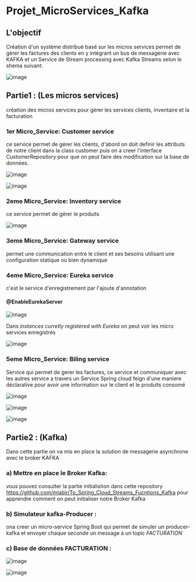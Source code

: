 # Projet_MicroServices_Kafka

## L'objectif

Création d'un système  distribué basé sur les micros services permet de gérer les factures des clients en y intégrant un bus de messagerie avec KAFKA et un Service de Stream processing avec Kafka Streams selon le shema suivant:


![image](https://user-images.githubusercontent.com/102171913/175132388-8faeed6a-6af9-43b4-b3d5-141bdcb8e99c.png)


## Partie1 : (Les micros services)

création des micros services pour gèrer les services clients, inventaire et la facturation  

### 1er Micro_Service: Customer service

ce service permet de gérer les clients, d'abord on doit definir les attributs de notre client dans la class customer puis on a creer l'interface CustomerRepository pour que on peut faire des modification sur la base de données.


![image](https://user-images.githubusercontent.com/102171913/173146298-856775b7-6735-4dad-a6b1-0d2a14fa5636.png)


![image](https://user-images.githubusercontent.com/102171913/173150268-6cc164b5-c67a-41c4-b437-7e3f88b2815c.png)


### 2eme  Micro_Service: Inventory service

ce service permet de gérer le produits


![image](https://user-images.githubusercontent.com/102171913/173183831-178d0576-06e4-400e-9c5b-cb2c8f7a6cf1.png)


### 3eme  Micro_Service: Gateway service

permet une communication entre le client et ses besoins utilisant une configuration statique ou bien dynamique 

### 4eme  Micro_Service: Eureka service

c'est le service d'enregistrement par l'ajoute d'annotation 
#### @EnableEurekaServer


![image](https://user-images.githubusercontent.com/102171913/173151292-f7e2d880-29ea-4b80-903d-5329d8f0e9da.png)


Dans *instances curretly registered with Eureka* on peut voir les micro services enregistrés


![image](https://user-images.githubusercontent.com/102171913/173151569-dcf46274-ce50-4d09-a76f-7eb282d0dea3.png)

 
### 5eme  Micro_Service: Biling service

Service qui permet de gerer les factures, ce service et communiquer avec les autres service a travers un Service Spring cloud feign d'une maniere déclarative pour avoir une information 
sur le client et le produits consomé


![image](https://user-images.githubusercontent.com/102171913/173152321-f07875d9-3f4e-4617-bc62-8775fa45f514.png)


![image](https://user-images.githubusercontent.com/102171913/173152330-28c27906-09a4-4eee-adce-05f15870aa9c.png)


![image](https://user-images.githubusercontent.com/102171913/173182589-4d92e8c3-2726-473f-8f78-bd996bed0443.png)



## Partie2 : (Kafka)


Dans cette partie on va mis en place la solution de messagerie asynchrone avec le broker KAFKA


### a) Mettre en place le Broker Kafka:


vous pouvez consulter la partie initialistion dans cette repository https://github.com/mlabir/Tp_Spring_Cloud_Streams_Fucntions_Kafka  pour apprendre comment on peut initialiser notre Broker Kafka 


### b) Simulateur kafka-Producer :


ona creer un micro-service Spring Boot qui permet de simuler un producer-kafka et envoyer chaque seconde un message à un topic *FACTURATION* 


### c) Base de données FACTURATION :


![image](https://user-images.githubusercontent.com/102171913/173154150-47b1ae8d-00ef-4085-b73c-e1c57ad330e7.png)


![image](https://user-images.githubusercontent.com/102171913/173153774-d97a6b83-6f90-4c48-96cc-807b089757cd.png)


